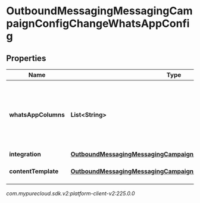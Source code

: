 # OutboundMessagingMessagingCampaignConfigChangeWhatsAppConfig


## Properties

| Name | Type | Description | Notes |
| ------------ | ------------- | ------------- | ------------- |
| **whatsAppColumns** | **List&lt;String&gt;** | The Contact List columns specifying the phone number to send a message to. |  [optional] |
| **integration** | [**OutboundMessagingMessagingCampaignConfigChangeIntegrationRef**](OutboundMessagingMessagingCampaignConfigChangeIntegrationRef) |  |  [optional] |
| **contentTemplate** | [**OutboundMessagingMessagingCampaignConfigChangeResponseRef**](OutboundMessagingMessagingCampaignConfigChangeResponseRef) | A reference for a Response |  [optional] |




_com.mypurecloud.sdk.v2:platform-client-v2:225.0.0_
